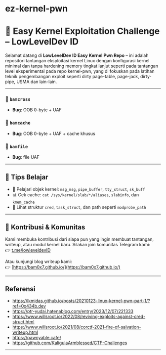 # ez-kernel-pwn
# 🧠 Easy Kernel Exploitation Challenge – LowLevelDev ID

Selamat datang di **LowLevelDev ID Easy Kernel Pwn Repo** – ini adalah repositori tantangan eksploitasi kernel Linux dengan konfigurasi kernel minimal dan tanpa hardening memory tingkat lanjut seperti pada tantangan level eksperimental pada repo kernel-pwn, yang di fokuskan pada latihan teknik pengembangan exploit seperti dirty page-table, page-jack, dirty-pipe, USMA dan lain-lain.

---

### 🧪 `bamcross`
- **Bug**: OOB 0-byte + UAF

### 🧪 `bamcache`
- **Bug**: OOB 0-byte + UAF + cache khusus

### 🧪 `bamfile`
- **Bug**: file UAF

---

## 📘 Tips Belajar
- 🧠 Pelajari objek kernel: `msg_msg`, `pipe_buffer`, `tty_struct`, `sk_buff`
- 📊 Cek cache: `cat /sys/kernel/slab/*/aliases`, `slabinfo`, dan `kmem_cache`
- 🔐 Lihat struktur `cred`, `task_struct`, dan path seperti `modprobe_path`

---

## 🤝 Kontribusi & Komunitas

Kami membuka kontribusi dari siapa pun yang ingin membuat tantangan, writeup, atau modul kernel baru. Silakan join komunitas Telegram kami:  
👉 [t.me/lowleveldevID](https://t.me/lowleveldevID)

Atau kunjungi blog writeup kami:  
👉 [https://bam0x7.github.io/](https://bam0x7.github.io/)

---

## Referensi
- https://lkmidas.github.io/posts/20210123-linux-kernel-pwn-part-1/?ref=0x434b.dev
- https://ptr-yudai.hatenablog.com/entry/2023/12/07/221333
- https://www.willsroot.io/2022/08/reviving-exploits-against-cred-struct.html
- https://www.willsroot.io/2021/08/corctf-2021-fire-of-salvation-writeup.html
- https://pawnyable.cafe/
- https://github.com/KaligulaArmblessed/CTF-Challenges
---



